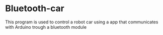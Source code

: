 # Bluetooth-car
This program is used to control a robot car using a app that communicates with Arduino trough a bluetooth module
